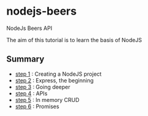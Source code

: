 # nodejs-beers
NodeJs Beers API

The aim of this tutorial is to learn the basis of NodeJS

## Summary

+ [step 1](steps/step1.md) : Creating a NodeJS project
+ [step 2](steps/step2.md) : Express, the beginning
+ [step 3](steps/step3.md) : Going deeper
+ [step 4](steps/step4.md) : APIs
+ [step 5](steps/step5.md) : In memory CRUD
+ [step 6](steps/step6.md) : Promises

